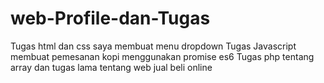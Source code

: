 # web-Profile-dan-Tugas
Tugas html dan css saya membuat menu dropdown
Tugas Javascript membuat pemesanan kopi menggunakan promise es6
Tugas php tentang array dan tugas lama tentang web jual beli online
